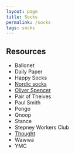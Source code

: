 ```yaml
---
layout: page
title: Socks
permalink: /socks
tags: socks
---
```


## Resources

* Ballonet
* Daily Paper
* Happy Socks
* [Nordic socks](https://www.thenordicsocks.co.uk/)
* [Oliver Spencer](https://oliverspencer.co.uk/collections/socks)
* Pair of Theives
* Paul Smith
* Pongo
* Qnoop
* Stance
* Stepney Workers Club
* [Thought](https://www.wearethought.com/)
* Wawwa
* YMC